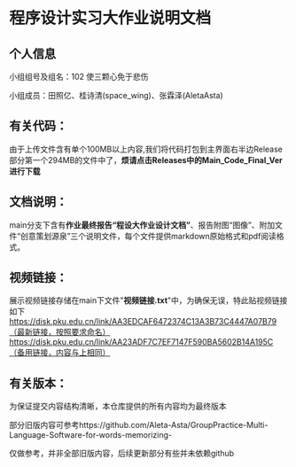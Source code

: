 # 程序设计实习大作业说明文档

## 个人信息
小组组号及组名：102 使三颗心免于悲伤

小组成员：田照亿、桂诗清(space_wing)、张霖泽(AletaAsta)

## 有关代码：
由于上传文件含有单个100MB以上内容,我们将代码打包到主界面右半边Release部分第一个294MB的文件中了，**烦请点击Releases中的Main_Code_Final_Ver进行下载**

## 文档说明：
main分支下含有**作业最终报告“程设大作业设计文档”**、报告附图“图像”、附加文件“创意策划源泉”三个说明文件，每个文件提供markdown原始格式和pdf阅读格式。

## 视频链接：
展示视频链接存储在main下文件"**视频链接.txt**"中，为确保无误，特此贴视频链接如下
https://disk.pku.edu.cn/link/AA3EDCAF6472374C13A3B73C4447A07B79（最新链接，按照要求命名）
https://disk.pku.edu.cn/link/AA23ADF7C7EF7147F590BA5602B14A195C（备用链接，内容与上相同）

## 有关版本：
为保证提交内容结构清晰，本仓库提供的所有内容均为最终版本

部分旧版内容可参考https://github.com/Aleta-Asta/GroupPractice-Multi-Language-Software-for-words-memorizing-

仅做参考，并非全部旧版内容，后续更新部分有些并未依赖github
